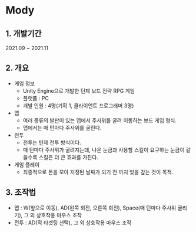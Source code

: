 # Mody
## 1. 개발기간
2021.09 ~ 2021.11
## 2. 개요
* 게임 정보
  * Unity Engine으로 개발한 턴제 보드 전략 RPG 게임
  * 플랫폼 : PC
  * 개발 인원 : 4명(기획 1, 클라이언트 프로그래머 3명)
* 맵
  * 여러 종류의 발판이 있는 맵에서 주사위를 굴려 이동하는 보드 게임 형식.
  * 맵에서는 매 턴마다 주사위를 굴린다.
* 전투
  * 전투는 턴제 전투 방식이다.
  * 매 턴마다 주사위가 굴려지는데, 나온 눈금과 사용할 스킬이 요구하는 눈금이 같을수록 스킬은 더 큰 효과를 가진다. 
* 게임 플레이
  * 최종적으로 돈을 모아 지정된 날짜가 되기 전 까지 빚을 갚는 것이 목적.
## 3. 조작법
 * 맵 : W(앞으로 이동), AD(왼쪽 회전, 오른쪽 회전), Space(매 턴마다 주사위 굴리기), 그 외 상호작용 마우스 조작
 * 전투 : AD(적 타겟팅 선택), 그 외 상호작용 마우스 조작
